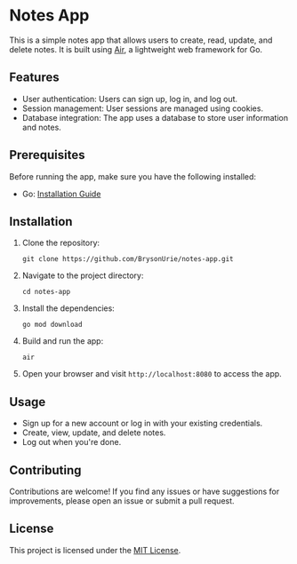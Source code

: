 # Notes App

This is a simple notes app that allows users to create, read, update, and delete notes. It is built using [Air](https://github.com/aofei/air), a lightweight web framework for Go.

## Features

- User authentication: Users can sign up, log in, and log out.
- Session management: User sessions are managed using cookies.
- Database integration: The app uses a database to store user information and notes.

## Prerequisites

Before running the app, make sure you have the following installed:

- Go: [Installation Guide](https://golang.org/doc/install)

## Installation

1. Clone the repository:

    ```shell
    git clone https://github.com/BrysonUrie/notes-app.git
    ```

2. Navigate to the project directory:

    ```shell
    cd notes-app
    ```

3. Install the dependencies:

    ```shell
    go mod download
    ```

4. Build and run the app:

    ```shell
    air
    ```

5. Open your browser and visit `http://localhost:8080` to access the app.

## Usage

- Sign up for a new account or log in with your existing credentials.
- Create, view, update, and delete notes.
- Log out when you're done.

## Contributing

Contributions are welcome! If you find any issues or have suggestions for improvements, please open an issue or submit a pull request.

## License

This project is licensed under the [MIT License](LICENSE).